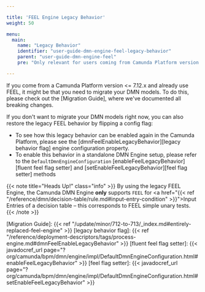 ```yaml
---

title: 'FEEL Engine Legacy Behavior'
weight: 50

menu:
  main:
    name: "Legacy Behavior"
    identifier: "user-guide-dmn-engine-feel-legacy-behavior"
    parent: "user-guide-dmn-engine-feel"
    pre: "Only relevant for users coming from Camunda Platform version <= 7.12.0"

---
```


If you come from a Camunda Platform version <= 7.12.x and already use FEEL, it might be that you need to 
migrate your DMN models. To do this, please check out the [Migration Guide], where we've documented 
all breaking changes. 

If you don't want to migrate your DMN models right now, you can also restore the legacy FEEL 
behavior by flipping a config flag:

* To see how this legacy behavior can be enabled again in the Camunda Platform, please see the
[dmnFeelEnableLegacyBehavior][legacy behavior flag] engine configuration property.
* To enable this behavior in a standalone DMN Engine setup, please refer to the `DefaultDmnEngineConfiguration`
[enableFeelLegacyBehavior][fluent feel flag setter] and [setEnableFeelLegacyBehavior][feel flag setter] 
methods

{{< note title="Heads Up!" class="info" >}}
By using the legacy FEEL Engine, the Camunda DMN Engine **only** supports `FEEL` for 
<a href="{{< ref "/reference/dmn/decision-table/rule.md#input-entry-condition" >}}">Input Entries</a> of a decision table – this corresponds to FEEL 
simple unary tests.
{{< /note >}}

[Migration Guide]: {{< ref "/update/minor/712-to-713/_index.md#entirely-replaced-feel-engine" >}}
[legacy behavior flag]: {{< ref "/reference/deployment-descriptors/tags/process-engine.md#dmnFeelEnableLegacyBehavior" >}}
[fluent feel flag setter]: {{< javadocref_url page="?org/camunda/bpm/dmn/engine/impl/DefaultDmnEngineConfiguration.html#enableFeelLegacyBehavior" >}}
[feel flag setter]: {{< javadocref_url page="?org/camunda/bpm/dmn/engine/impl/DefaultDmnEngineConfiguration.html#setEnableFeelLegacyBehavior" >}}
